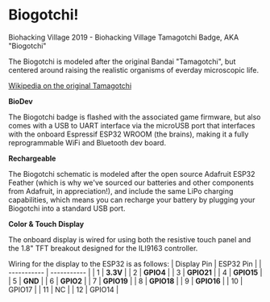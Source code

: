 # Biogotchi!
Biohacking Village 2019 - Biohacking Village Tamagotchi Badge, AKA "Biogotchi"

The Biogotchi is modeled after the original Bandai "Tamagotchi", but centered around raising the realistic organisms of everday microscopic life. 

[Wikipedia on the original Tamagotchi](https://en.wikipedia.org/wiki/Tamagotchi)

**BioDev**

The Biogotchi badge is flashed with the associated game firmware, but also comes with a USB to UART interface via the microUSB port that interfaces with the onboard Espressif ESP32 WROOM (the brains), making it a fully reprogrammable WiFi and Bluetooth dev board. 

**Rechargeable**

The Biogotchi schematic is modeled after the open source Adafruit ESP32 Feather (which is why we've sourced our batteries and other components from Adafruit, in appreciation!), and include the same LiPo charging capabilities, which means you can recharge your battery by plugging your Biogotchi into a standard USB port. 


**Color & Touch Display**

The onboard display is wired for using both the resistive touch panel and the 1.8" TFT breakout designed for the ILI9163 controller. 

Wiring for the display to the ESP32 is as follows:
| Display Pin | ESP32 Pin |
| ----------- | ----------- |
| 1 | **3.3V** |
| 2 | **GPIO4** |
| 3 | **GPIO21** |
| 4 | **GPIO15** |
| 5 | **GND** |
| 6 | **GPIO2** |
| 7 | **GPIO19** |
| 8 | **GPIO18** |
| 9 | **GPIO16** |
| 10 | GPIO17 |
| 11 | NC |
| 12 | GPIO14 |
